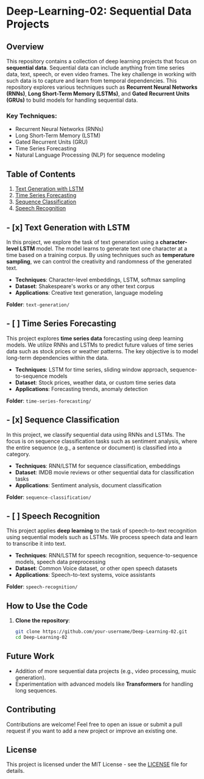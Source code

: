 # Deep-Learning-02: Sequential Data Projects

## Overview

This repository contains a collection of deep learning projects that focus on **sequential data**. Sequential data can include anything from time series data, text, speech, or even video frames. The key challenge in working with such data is to capture and learn from temporal dependencies. This repository explores various techniques such as **Recurrent Neural Networks (RNNs)**, **Long Short-Term Memory (LSTMs)**, and **Gated Recurrent Units (GRUs)** to build models for handling sequential data.

### Key Techniques:
- Recurrent Neural Networks (RNNs)
- Long Short-Term Memory (LSTM)
- Gated Recurrent Units (GRU)
- Time Series Forecasting
- Natural Language Processing (NLP) for sequence modeling

## Table of Contents
1. [Text Generation with LSTM](#text-generation-with-lstm)
2. [Time Series Forecasting](#time-series-forecasting)
3. [Sequence Classification](#sequence-classification)
4. [Speech Recognition](#speech-recognition)

## - [x] Text Generation with LSTM

In this project, we explore the task of text generation using a **character-level LSTM** model. The model learns to generate text one character at a time based on a training corpus. By using techniques such as **temperature sampling**, we can control the creativity and randomness of the generated text.

- **Techniques**: Character-level embeddings, LSTM, softmax sampling
- **Dataset**: Shakespeare's works or any other text corpus
- **Applications**: Creative text generation, language modeling

**Folder**: `text-generation/`

## - [ ] Time Series Forecasting

This project explores **time series data** forecasting using deep learning models. We utilize RNNs and LSTMs to predict future values of time series data such as stock prices or weather patterns. The key objective is to model long-term dependencies within the data.

- **Techniques**: LSTM for time series, sliding window approach, sequence-to-sequence models
- **Dataset**: Stock prices, weather data, or custom time series data
- **Applications**: Forecasting trends, anomaly detection

**Folder**: `time-series-forecasting/`

## - [x] Sequence Classification

In this project, we classify sequential data using RNNs and LSTMs. The focus is on sequence classification tasks such as sentiment analysis, where the entire sequence (e.g., a sentence or document) is classified into a category.

- **Techniques**: RNN/LSTM for sequence classification, embeddings
- **Dataset**: IMDB movie reviews or other sequential data for classification tasks
- **Applications**: Sentiment analysis, document classification

**Folder**: `sequence-classification/`

## - [ ] Speech Recognition

This project applies **deep learning** to the task of speech-to-text recognition using sequential models such as LSTMs. We process speech data and learn to transcribe it into text.

- **Techniques**: RNN/LSTM for speech recognition, sequence-to-sequence models, speech data preprocessing
- **Dataset**: Common Voice dataset, or other open speech datasets
- **Applications**: Speech-to-text systems, voice assistants

**Folder**: `speech-recognition/`

## How to Use the Code

1. **Clone the repository**:
   ```bash
   git clone https://github.com/your-username/Deep-Learning-02.git
   cd Deep-Learning-02
   ```

## Future Work

- Addition of more sequential data projects (e.g., video processing, music generation).
- Experimentation with advanced models like **Transformers** for handling long sequences.

## Contributing

Contributions are welcome! Feel free to open an issue or submit a pull request if you want to add a new project or improve an existing one.

## License

This project is licensed under the MIT License - see the [LICENSE](LICENSE) file for details.
